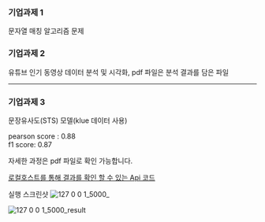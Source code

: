 ### 기업과제 1 
문자열 매칭 알고리즘 문제 

### 기업과제 2 
유튜브 인기 동영상 데이터 분석 및 시각화, pdf 파일은 분석 결과를 담은 파일 

--------
### 기업과제 3 
문장유사도(STS) 모델(klue 데이터 사용)

pearson score : 0.88  
f1 score: 0.87

자세한 과정은 pdf 파일로 확인 가능합니다. 

[로컬호스트를 통해 결과를 확인 할 수 있는 Api 코드](https://github.com/hajinjo/pre_onboarding_assignment_FAST_API)

실행 스크린샷 
![127 0 0 1_5000_](https://user-images.githubusercontent.com/83392231/161547179-dd1df4b0-a34e-4dfe-89e4-6fca61a8be73.png)

![127 0 0 1_5000_result](https://user-images.githubusercontent.com/83392231/161547187-280c8bca-9966-479e-b60d-ea57aa834b19.png)
